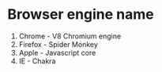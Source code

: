 # Browser engine name 

1. Chrome - V8 Chromium engine 
2. Firefox - Spider Monkey 
3. Apple - Javascript core
4. IE - Chakra 


